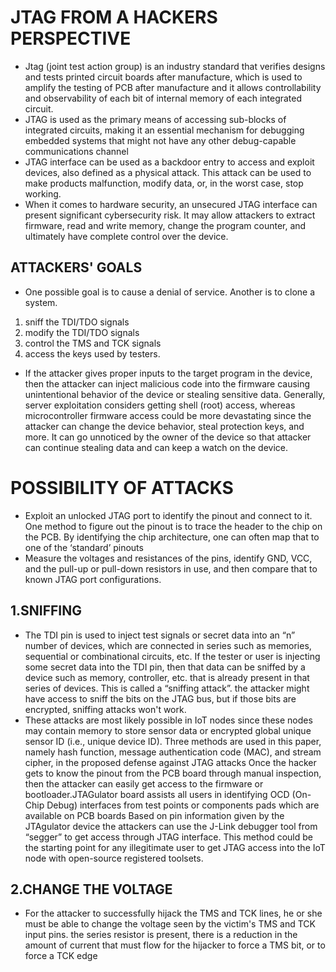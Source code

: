 # JTAG FROM A HACKERS PERSPECTIVE
- Jtag (joint test action group) is an industry standard that verifies designs and tests printed circuit boards after manufacture, which is used to amplify the testing of PCB after manufacture and it allows controllability and observability of each bit of internal memory of each integrated circuit.
- JTAG is used as the primary means of accessing sub-blocks of integrated circuits, making it an essential mechanism for debugging embedded systems that might not have any other debug-capable communications channel
- JTAG interface can be used as a backdoor entry to access and exploit devices, also defined as a physical attack. This attack can be used to make products malfunction, modify data, or, in the worst case, stop working.
- When it comes to hardware security, an unsecured JTAG interface can present significant cybersecurity risk. It may allow attackers to extract firmware, read and write memory, change the program counter, and ultimately have complete control over the device.
## ATTACKERS' GOALS
- One possible goal is to cause a denial of service. Another is to clone a system.
 1. sniff the TDI/TDO signals
 2. modify the TDI/TDO signals
 3. control the TMS and TCK signals
 4. access the keys used by testers.
- If the attacker gives proper inputs to the target program in the device, then the attacker can inject malicious code into the firmware causing unintentional behavior of the device or stealing sensitive data. Generally, server exploitation considers getting shell (root) access, whereas microcontroller firmware access could be more devastating since the attacker can change the device behavior, steal protection keys, and more. It can go unnoticed by the owner of the device so that attacker can continue stealing data and can keep a watch on the device.
# POSSIBILITY OF ATTACKS
- Exploit an unlocked JTAG port to identify the pinout and connect to it. One method to figure out the pinout is to trace the header to the chip on the PCB. By identifying the chip architecture, one can often map that to one of the ‘standard’ pinouts
- Measure the voltages and resistances of the pins, identify GND, VCC, and the pull-up or pull-down resistors in use, and then compare that to known JTAG port configurations.
## 1.SNIFFING
- The TDI pin is used to inject test signals or secret data into an “n” number of devices, which are connected in series such as memories, sequential or combinational circuits, etc. If the tester or user is injecting some secret data into the TDI pin, then that data can be sniffed by a device such as memory, controller, etc. that is already present in that series of devices. This is called a “sniffing attack”. the attacker might have access to sniff the bits on the JTAG bus, but if those bits are encrypted, sniffing attacks won't work.
- These attacks are most likely possible in IoT nodes since these nodes may contain memory to store sensor data or encrypted global unique sensor ID (i.e., unique device ID). Three methods are used in this paper, namely hash function, message authentication code (MAC), and stream cipher, in the proposed defense against JTAG attacks Once the hacker gets to know the pinout from the PCB board through manual inspection, then the attacker can easily get access to the firmware or bootloader.JTAGulator board assists all users in identifying OCD (On-Chip Debug) interfaces from test points or components pads which are available on PCB boards Based on pin information given by the JTAgulator device the attackers can use the J-Link debugger tool from “segger” to get access through JTAG interface. This method could be the starting point for any illegitimate user to get JTAG access into the IoT node with open-source registered toolsets.
## 2.CHANGE THE VOLTAGE
- For the attacker to successfully hijack the TMS and TCK lines, he or she must be able to change the voltage seen by the victim's TMS and TCK input pins. the series resistor is present, there is a reduction in the amount of current that must flow for the hijacker to force a TMS bit, or to force a TCK edge
